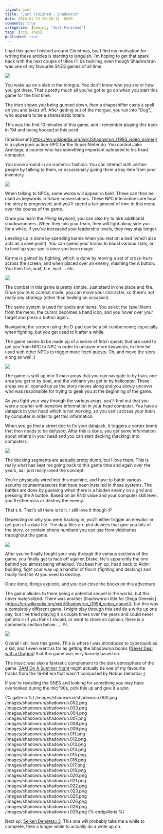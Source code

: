 ```yaml
---
layout: post
title: "Just Finished - Shadowrun"
date: 2016-02-23 20:20:11 -0500
comments: true
categories: [Gaming, "Just Finished"]
tags: [rpg, snes]
published: true
---
```


I had this game finished around Christmas, but I find my motivation for writing these articles is starting to languish. I'm hoping to get that spark back with the next couple of titles i'll be tackling, even though Shadownrun was one of my favourite SNES games of all time.

![](/images/shadowrun/shadowrun.001.png)

You wake up on a slab in the morgue. You don't know who you are or how you got there. That's pretty much all you've got to go on when you start this game for the first time.

The intro shows you being gunned down, then a shapeshifter casts a spell on you and takes off. After getting out of the morgue, you run into "Dog", who appears to be a shamanistic totem.

This was the first 10 minutes of this game, and I remember playing this back in '94 and being hooked at this point.

[Shadowrun](https://en.wikipedia.org/wiki/Shadowrun_(1993_video_game\)) is a cyberpunk action-RPG for the Super Nintendo. You control Jake Armitage, a courier who has something important uploaded to his head computer.

<!-- more -->

You move around in an isometric fashion. You can interact with certain people by talking to them, or occasionally giving them a key item from your inventory.

![](/images/shadowrun/shadowrun.005.png)

When talking to NPCs, some words will appear in bold. These can then be used as keywords in future conversations. These NPC interactions are how the story is progressed, and you'll spend a fair amount of time in this menu over the course of the game.

Once you learn the *Hiring* keyword, you can also try to hire additional shadowrunners. When they join your team, they will fight along side you ... for a while. If you've increased your leadership levels, they may stay longer.

Leveling up is done by spending karma when you rest on a bed (which also acts as a save point). You can spend your karma to boost various stats, or to level up your spells once you learn magic.

Karma is gained by fighting, which is done by moving a set of cross-hairs across the screen, and when placed over an enemy, mashing the A button. You then fire, wait, fire, wait ... etc.

![](/images/shadowrun/shadowrun.010.png)

The combat in this game is pretty simple. Just stand in one place and fire. Once you're in combat mode, you can move your character, so there's not really any strategy (other than healing on occasion).

The same system is used for spells and items. You select the (spell/item) from the menu, the cursor becomes a hand icon, and you hover over your target and press a button again.

Navigating the screen using the D-pad can be a bit cumbersome; especially when fighting, but you get used to it after a while.

The game seems to be made up of a series of fetch quests that are used to get you from NPC to NPC in order to uncover more keywords, to then be used with other NPCs to trigger more fetch quests. Oh, and move the story along as well ;)

![](/images/shadowrun/shadowrun.006.png)

The game is split up into 3 main areas that you can navigate to by train, one area you get to by boat, and the volcano you get to by helicopter. These areas are all opened up as the story moves along and you slowly uncover who was responsible for trying to geek you at the beginning of the game.

As you fight your way through the various areas, you'll find out that you were a courier with sensitive information in your head computer. You have a datajack in your head which is not working, so you can't access your brain by computer in order to get this information.

When you go find a street doc to fix your datajack, it triggers a cortex bomb that then needs to be defused. After this is done, you get some information about what's in your head and you can start decking (hacking) into computers.

![](/images/shadowrun/shadowrun.019.png)

The decking segments are actually pretty dumb, but I love them. This is really what has kept me going back to this game time and again over the years, as I just really loved the concept.

You're physically wired into this machine, and have to battle various security countermeasures that have been installed in these systems. The battles are done by guessing when there is a hidden enemy on a grid and pressing the A button. Based on an RNG value and your computer skill level, you'll either miss or destroy the enemy.

That's it. That's all there is to it. I still love it though :P

Depending on why you were hacking in, you'll either trigger an elevator or get part of a data file. The data files are plot devices that give you bits of the story, or contain phone numbers you can use from vidphones throughout the game.

![](/images/shadowrun/shadowrun.024.png)

After you've finally fought your way through the various sections of the game, you finally get to face off against Drake. He's apparently the one behind you almost being whacked. You beat him up, head back to Akimi building, fight your way up a handful of floors (fighting and decking) and finally find the AI you need to destroy.

Once done, things explode, and you can close the books on this adventure.

The game alludes to there being a potential sequel in the works, but this never materialized. There was another Shadownrun title for [Sega Genesis](https://en.wikipedia.org/wiki/Shadowrun_(1994_video_game\)), but this was a completely different game. I might play through this and do a write up one day, but I've tried playing it a couple times over the years and could never get into it (if you think I should, or want to share an opinion, there is a comments section below ... :P).

![](/images/shadowrun/shadowrun.027.png)

Overall I still love this game. This is where I was introduced to cyberpunk as a kid, and I even went as far as getting the Shadowrun books ([Never Deal with a Dragon](http://www.amazon.com/Never-Deal-Dragon-Shadownrun-Vol/dp/0451450787)) that this game was very loosely based on.

The music was also a fantastic complement to the dark atmosphere of the game. [3AM On A Summer Night](https://www.youtube.com/watch?v=ome6XI_KuIw&list=PL2D5FC9FCF1AEF68C&index=2) might actually be one of my favourite tracks from the 16-bit era that wasn't composed by Nobuo Uematsu ;)

If you're revisiting the SNES and looking for something you may have overlooked during the mid '90s, pick this up and give it a spin.

{% galleria %}
/images/shadowrun/shadowrun.000.png
/images/shadowrun/shadowrun.002.png
/images/shadowrun/shadowrun.003.png
/images/shadowrun/shadowrun.004.png
/images/shadowrun/shadowrun.007.png
/images/shadowrun/shadowrun.008.png
/images/shadowrun/shadowrun.009.png
/images/shadowrun/shadowrun.011.png
/images/shadowrun/shadowrun.012.png
/images/shadowrun/shadowrun.013.png
/images/shadowrun/shadowrun.014.png
/images/shadowrun/shadowrun.015.png
/images/shadowrun/shadowrun.016.png
/images/shadowrun/shadowrun.017.png
/images/shadowrun/shadowrun.018.png
/images/shadowrun/shadowrun.020.png
/images/shadowrun/shadowrun.021.png
/images/shadowrun/shadowrun.022.png
/images/shadowrun/shadowrun.023.png
/images/shadowrun/shadowrun.025.png
/images/shadowrun/shadowrun.026.png
/images/shadowrun/shadowrun.028.png
/images/shadowrun/shadowrun.029.png
{% endgalleria %}

Next up, [Seiken Densetsu 3](https://en.wikipedia.org/wiki/Seiken_Densetsu_3). This one will probably take me a while to complete, then a longer while to actually do a write up on.